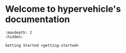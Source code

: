 # Welcome to hypervehicle's documentation


```{toctree}
:maxdepth: 2
:hidden:

Getting Started <getting-started>
```

